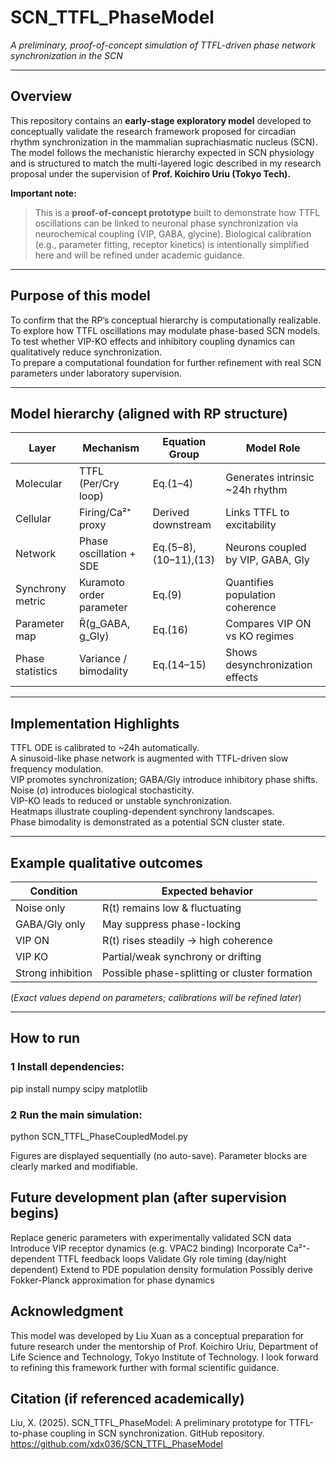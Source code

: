 # SCN_TTFL_PhaseModel  
*A preliminary, proof-of-concept simulation of TTFL-driven phase network synchronization in the SCN*

---

## Overview  
This repository contains an **early-stage exploratory model** developed to conceptually validate the research framework proposed for circadian rhythm synchronization in the mammalian suprachiasmatic nucleus (SCN). The model follows the mechanistic hierarchy expected in SCN physiology and is structured to match the multi-layered logic described in my research proposal under the supervision of **Prof. Koichiro Uriu (Tokyo Tech).**

 **Important note:**  
> This is a **proof-of-concept prototype** built to demonstrate how TTFL oscillations can be linked to neuronal phase synchronization via neurochemical coupling (VIP, GABA, glycine). Biological calibration (e.g., parameter fitting, receptor kinetics) is intentionally simplified here and will be refined under academic guidance.

---

## Purpose of this model  
To confirm that the RP’s conceptual hierarchy is computationally realizable.  
To explore how TTFL oscillations may modulate phase-based SCN models.  
To test whether VIP-KO effects and inhibitory coupling dynamics can qualitatively reduce synchronization.  
To prepare a computational foundation for further refinement with real SCN parameters under laboratory supervision.

---

##  Model hierarchy (aligned with RP structure)

| Layer | Mechanism | Equation Group | Model Role |
|-------|----------|---------------|----------|
| Molecular | TTFL (Per/Cry loop) | Eq.(1–4) | Generates intrinsic ~24h rhythm |
| Cellular | Firing/Ca²⁺ proxy | Derived downstream | Links TTFL to excitability |
| Network | Phase oscillation + SDE | Eq.(5–8),(10–11),(13) | Neurons coupled by VIP, GABA, Gly |
| Synchrony metric | Kuramoto order parameter | Eq.(9) | Quantifies population coherence |
| Parameter map | R̄(g_GABA, g_Gly) | Eq.(16) | Compares VIP ON vs KO regimes |
| Phase statistics | Variance / bimodality | Eq.(14–15) | Shows desynchronization effects |

---

## Implementation Highlights  
TTFL ODE is calibrated to ~24h automatically.  
A sinusoid-like phase network is augmented with TTFL-driven slow frequency modulation.  
VIP promotes synchronization; GABA/Gly introduce inhibitory phase shifts.  
Noise (σ) introduces biological stochasticity.  
VIP-KO leads to reduced or unstable synchronization.  
Heatmaps illustrate coupling-dependent synchrony landscapes.  
Phase bimodality is demonstrated as a potential SCN cluster state.

---

##  Example qualitative outcomes  
| Condition | Expected behavior |
|----------|------------------|
| Noise only | R(t) remains low & fluctuating |
| GABA/Gly only | May suppress phase-locking |
| VIP ON | R(t) rises steadily → high coherence |
| VIP KO | Partial/weak synchrony or drifting |
| Strong inhibition | Possible phase-splitting or cluster formation |

(*Exact values depend on parameters; calibrations will be refined later*)

---

## How to run  
### 1️ Install dependencies:
pip install numpy scipy matplotlib
### 2 Run the main simulation:
python SCN_TTFL_PhaseCoupledModel.py

Figures are displayed sequentially (no auto-save).
Parameter blocks are clearly marked and modifiable.

## Future development plan (after supervision begins)

Replace generic parameters with experimentally validated SCN data
Introduce VIP receptor dynamics (e.g. VPAC2 binding)
Incorporate Ca²⁺-dependent TTFL feedback loops
Validate Gly role timing (day/night dependent)
Extend to PDE population density formulation
Possibly derive Fokker-Planck approximation for phase dynamics

## Acknowledgment

This model was developed by Liu Xuan as a conceptual preparation for future research under the mentorship of Prof. Koichiro Uriu, Department of Life Science and Technology, Tokyo Institute of Technology.
I look forward to refining this framework further with formal scientific guidance.

## Citation (if referenced academically)

Liu, X. (2025). SCN_TTFL_PhaseModel: A preliminary prototype for TTFL-to-phase coupling in SCN synchronization. GitHub repository.
https://github.com/xdx036/SCN_TTFL_PhaseModel
